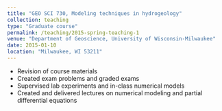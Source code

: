 ```yaml
---
title: "GEO SCI 730, Modeling techniques in hydrogeology"
collection: teaching
type: "Graduate course"
permalink: /teaching/2015-spring-teaching-1
venue: "Department of Geoscience, University of Wisconsin-Milwaukee"
date: 2015-01-10
location: "Milwaukee, WI 53211"
---
```


- Revision of course materials
- Created exam problems and graded exams
- Supervised lab experiments and in-class numerical models
- Created and delivered lectures on numerical modeling and partial differential equations
